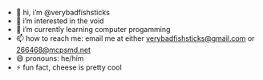 - 👋 hi, i’m @verybadfishsticks
- 👀 i’m interested in the void
- 🌱 i’m currently learning computer progamming
- 📫 how to reach me: email me at either verybadfishsticks@gmail.com or 266468@mcpsmd.net
- 😄 pronouns: he/him
- ⚡ fun fact, cheese is pretty cool

<!---
verybadfishsticks/verybadfishsticks is a ✨ special ✨ repository because its `README.md` (this file) appears on your GitHub profile.
You can click the Preview link to take a look at your changes.
--->
